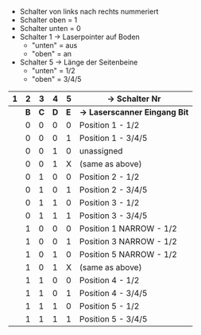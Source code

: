 - Schalter von links nach rechts nummeriert
- Schalter oben = 1
- Schalter unten = 0
- Schalter 1 -> Laserpointer auf Boden
	- "unten" = aus
	- "oben" = an
- Schalter 5 -> Länge der Seitenbeine
	- "unten" = 1/2
	- "oben" = 3/4/5

| 1   | 2     | 3     | 4     | 5     | -> Schalter Nr                  |
| --- | ----- | ----- | ----- | ----- | ------------------------------- |
|     | **B** | **C** | **D** | **E** | **-> Laserscanner Eingang Bit** |
|     | 0     | 0     | 0     | 0     | Position 1 - 1/2                |
|     | 0     | 0     | 0     | 1     | Position 1 - 3/4/5              |
|     | 0     | 0     | 1     | 0     | unassigned                      |
|     | 0     | 0     | 1     | X     | (same as above)                 |
|     | 0     | 1     | 0     | 0     | Position 2 - 1/2                |
|     | 0     | 1     | 0     | 1     | Position 2 - 3/4/5              |
|     | 0     | 1     | 1     | 0     | Position 3 - 1/2                |
|     | 0     | 1     | 1     | 1     | Position 3 - 3/4/5              |
|     | 1     | 0     | 0     | 0     | Position 1 NARROW - 1/2         |
|     | 1     | 0     | 0     | 1     | Position 3 NARROW - 1/2         |
|     | 1     | 0     | 1     | 0     | Position 5 NARROW - 1/2         |
|     | 1     | 0     | 1     | X     | (same as above)                 |
|     | 1     | 1     | 0     | 0     | Position 4 - 1/2                |
|     | 1     | 1     | 0     | 1     | Position 4 - 3/4/5              |
|     | 1     | 1     | 1     | 0     | Position 5 - 1/2                |
|     | 1     | 1     | 1     | 1     | Position 5 - 3/4/5              |


